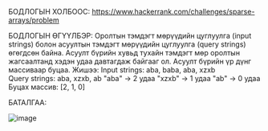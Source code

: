 БОДЛОГЫН ХОЛБООС:  https://www.hackerrank.com/challenges/sparse-arrays/problem

БОДЛОГЫН ӨГҮҮЛБЭР:
Оролтын тэмдэгт мөрүүдийн цуглуулга (input strings) болон асуултын тэмдэгт мөрүүдийн цуглуулга (query strings) өгөгдсөн байна.
Асуулт бүрийн хувьд тухайн тэмдэгт мөр оролтын жагсаалтанд хэдэн удаа давтагдаж байгааг ол. Асуулт бүрийн үр дүнг массиваар буцаа.
Жишээ:
Input strings:      aba, baba, aba, xzxb  
Query strings:      aba, xzxb, ab
"aba" → 2 удаа
"xzxb" → 1 удаа
"ab" → 0 удаа
Буцах массив: [2, 1, 0]

БАТАЛГАА:

 ![image](https://github.com/user-attachments/assets/4fcc1e7c-272b-4ad9-b6c3-ecfcac12c769)


